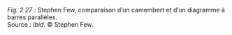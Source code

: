 *Fig. 2.27 :* Stephen Few, comparaison d’un camembert et d’un diagramme à barres parallèles.  
Source : *Ibid*. © Stephen Few.